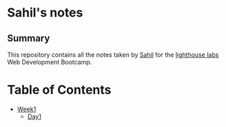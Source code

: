 # Sahil's notes

## Summary

This repository contains all the notes taken by [Sahil](https://github.com/sahilsh17) for the [lighthouse labs](https://www.lighthouselabs.ca/) Web Development Bootcamp.

# Table of Contents

* [Week1](/Week_1) 
  * [Day1](/Week_1/Day_1)